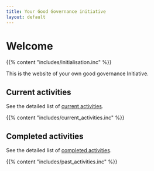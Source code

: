 ```yaml
---
title: Your Good Governance initiative
layout: default
---
```


# Welcome 

{{% content "includes/initialisation.inc" %}}

This is the website of your own good governance Initiative. 


## Current activities

See the detailed list of [current activities](current_activities).

{{% content "includes/current_activities.inc" %}}


## Completed activities

See the detailed list of [completed activities](past_activities).

{{% content "includes/past_activities.inc" %}}


